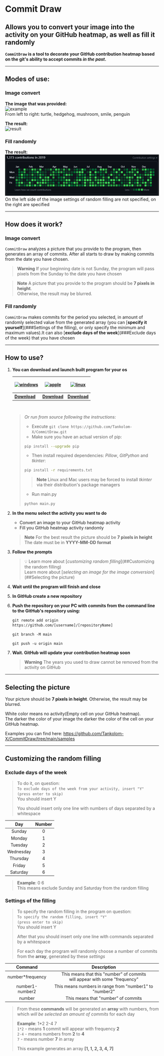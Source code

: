 # Commit Draw

## Allows you to convert your image into the activity on your GitHub heatmap, as well as fill it randomly
**`CommitDraw` is a tool to decorate your GitHub contribution heatmap
based on the git's ability to accept commits _in the past_.**

---
## Modes of use:

### Image convert
**The image that was provided:**\
![example](https://github.com/Tankolom-X/CommitDraw/blob/main/media/example.png?raw=True "example") \
From left to right: turtle, hedgehog, mushroom, smile, penguin

**The result:**\
![result](https://github.com/Tankolom-X/CommitDraw/blob/main/media/result.png?raw=True "result")

### Fill randomly
**The result:**\
![result](https://github.com/Tankolom-X/CommitDraw/blob/main/media/random_filling.png?raw=True "result")
On the left side of the image settings of random filling are not specified, on the right are specified


---

## How does it work?

### Image convert

`CommitDraw` analyzes a picture that you provide to the
program, then generates an array of commits. After all starts to draw by making commits
from the date you have chosen.
>  **Warning**
>  If your beginning date is not Sunday, the program will pass pixels from the Sunday
>  to the date you have chosen

> **Note**
>  A picture that you provide to the program should be **7 pixels in height**.\
> Otherwise, the result may be blurred.

### Fill randomly
`CommitDraw` makes commits for the period you selected,
in amount of randomly selected value from the generated array (you can [**specify it yourself**](###Settings of the filling), or
only specify the minimum and maximum values).It can also [**exclude days of the week**](###Exclude days of the week) that you have chosen

---

## How to use?
1. **You can download and launch built program for your os**
   <table>
      <thead>
         <th>
            <p align="center">
               <a href="https://github.com/Tankolom-X/CommitDraw/blob/main/build/CommitDraw_windows.zip?raw=True" target="_blank">
                  <picture>
                     <source media="(prefers-color-scheme: dark)" srcset="https://github.com/Tankolom-X/CommitDraw/blob/main/media/os_icons/windows_white.png">
                     <source media="(prefers-color-scheme: light)" srcset="https://github.com/Tankolom-X/CommitDraw/blob/main/media/os_icons/windows.png">
                     <img alt="windows" src="https://github.com/Tankolom-X/CommitDraw/blob/main/media/os_icons/windows.png">
                  </picture>
               </a>
            </p>
         </th>
         <th>
            <p align="center">
               <a href="https://github.com/Tankolom-X/CommitDraw/blob/main/build/CommitDraw_macos.zip?raw=True" target="_blank">
                  <picture>
                     <source media="(prefers-color-scheme: dark)" srcset="https://github.com/Tankolom-X/CommitDraw/blob/main/media/os_icons/apple_white.png">
                     <source media="(prefers-color-scheme: light)" srcset="https://github.com/Tankolom-X/CommitDraw/blob/main/media/os_icons/apple.png">
                     <img alt="apple" src="https://github.com/Tankolom-X/CommitDraw/blob/main/media/os_icons/apple.png">
                  </picture>
               </a>
            </p>
         </th>
         <th>
            <p align="center">
               <a href="https://github.com/Tankolom-X/CommitDraw/blob/main/build/CommitDraw_linux.zip?raw=True" target="_blank">
                  <picture>
                     <source media="(prefers-color-scheme: dark)" srcset="https://github.com/Tankolom-X/CommitDraw/blob/main/media/os_icons/linux_white.png">
                     <source media="(prefers-color-scheme: light)" srcset="https://github.com/Tankolom-X/CommitDraw/blob/main/media/os_icons/linux.png">
                     <img alt="linux" src="https://github.com/Tankolom-X/CommitDraw/blob/main/media/os_icons/linux.png">
                  </picture>
               </a>
            </p>
         </th>
      </thead>
      <tbody>
         <th>
            <a href="https://github.com/Tankolom-X/CommitDraw/blob/main/build/CommitDraw_windows.zip?raw=True">Download</a>
         </th>
         <th>
            <a href="https://github.com/Tankolom-X/CommitDraw/blob/main/build/CommitDraw_macos.zip?raw=True">Download</a>
         </th>
         <th>
            <a href="https://github.com/Tankolom-X/CommitDraw/blob/main/build/CommitDraw_linux.zip?raw=True">Download</a>
         </th>
      </tbody>
   </table>
   
   <br>
   
   >   *Or run from source following the instructions:*
   >   + Execute ```git clone https://github.com/Tankolom-X/CommitDraw.git```
   >   + Make sure you have an actual version of pip: 
   >   ```bash
   >   pip install --upgrade pip 
   >   ```
   >   + Then install required dependencies: *Pillow*, *GitPython* and *tkinter*:
   >   ```bash
   >   pip install -r requirements.txt 
   >   ```
   >   
   >   > **Note**
   >   > Linux and Mac users may be forced to install *tkinter* via their distribution's package managers
   >   
   >   + Run main.py
   >   ```bash
   >   python main.py
   >   ``` 
   
2. **In the menu select the activity you want to do**
   + Convert an image to your GitHub heatmap activity
   + Fill you GitHub heatmap activity randomly
   > **Note**
   > For the best result the picture should be **7 pixels in height**\
   > The date must be in **YYYY-MM-DD format**
3. **Follow the prompts** 
   > :bulb:
   > Learn more about [*customizing random filling*](##Сustomizing the random filling)\
   > Learn more about [*selecting an image for the image conversion*](##Selecting the picture)
4. **Wait until the program will finish and close**
5. **In GitHub create a new repository**
6. **Push the repository on your PC with commits from the command line to the GitHub's repository using:**
   ```
   git remote add origin https://github.com/[username]/[repositoryName]
   ```
   ```
   git branch -M main
   ```
   ```
   git push -u origin main
   ```
7. **Wait. GitHub will update your contribution heatmap soon**
   >  **Warning**
   >  The years you used to draw cannot be removed from the activity on GitHub
   
---
## Selecting the picture

Your picture should be **7 pixels in height**. Otherwise, the result may be blurred.

White color means no activity(Empty cell on your GitHub heatmap).\
The darker the color of your image the darker the color of the cell on your GitHub heatmap.

Examples you can find here: https://github.com/Tankolom-X/CommitDraw/tree/main/samples

---
## Customizing the random filling
### Exclude days of the week

>  To do it, on question:\
>  `To exclude days of the week from your activity, insert "Y"`\
>  `(press enter to skip)`\
>  You should insert Y
>
>  You should insert only one line with numbers of days separated by a whitespace
>
|     Day      | Number |
|:------------:|:------:|
|    Sunday    |   0    |
|    Monday    |   1    |
|   Tuesday    |   2    |
|  Wednesday   |   3    |
|   Thursday   |   4    |
|    Friday    |   5    |
|   Saturday   |   6    |


>  **Example**: 0 6\
>  This means exclude Sunday and Saturday from the random filling

### Settings of the filling
>  To specify the random filling in the program on question:\
>  `To specify the random filling, insert "Y"`\
>  `(press enter to skip)`\
>  You should insert Y
>
>  After that you should insert only one line with commands separated by a whitespace
>  
>  For each day the program will randomly choose a number of commits from the **array**, generated by these *settings*

|     Command      |                                   Description                                   |
|:----------------:|:-------------------------------------------------------------------------------:|
| number*frequency | This means that this "number" of commits <br> will appear with some "frequency" |
| number1-number2  |             This means numbers in range from "number1" to "number2"             |
|      number      |                       This means that "number" of commits                       |


>  From these **commands** will be generated an **array** with numbers, from which *will be selected
>  an amount of commits* for each day
>  
>  **Example**: 1*2 2-4 7\
>  `1*2` - means **1** commit will appear with frequency **2**\
>  `2-4` - means numbers from **2** to **4**\
>  `7`   - means number **7** in array
>  
>  This example generates an array **[1, 1, 2, 3, 4, 7]**